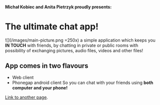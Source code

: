 
#### Michał Kobiec and Anita Pietrzyk proudly presents:
# The ultimate chat app!
![](/images/main-picture.png =250x)
a simple application which keeps you **IN TOUCH**
with friends, by chatting in private or public rooms
with possibility of exchanging pictures, audio files, videos and other files!

## App comes in two flavours
  * Web client
  * Phonegap android client
  So you can chat with your friends using **both computer and your phone!** 


[Link to another page](user-guide).

